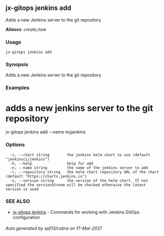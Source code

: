 ## jx-gitops jenkins add

Adds a new Jenkins server to the git repository

***Aliases**: create,new*

### Usage

```
jx-gitops jenkins add
```

### Synopsis

Adds a new Jenkins server to the git repository

### Examples

  # adds a new jenkins server to the git repository
  jx-gitops jenkins add --name myjenkins

### Options

```
  -c, --chart string        the jenkins helm chart to use (default "jenkinsci/jenkins")
  -h, --help                help for add
  -n, --name string         the name of the jenkins server to add
  -r, --repository string   the helm chart repository URL of the chart (default "https://charts.jenkins.io")
  -v, --version string      the version of the helm chart. If not specified the versionStream will be checked otherwise the latest version is used
```

### SEE ALSO

* [jx-gitops jenkins](jx-gitops_jenkins.md)	 - Commands for working with Jenkins GitOps configuration

###### Auto generated by spf13/cobra on 17-Mar-2021
